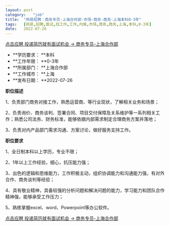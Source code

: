 ```yaml
---
layout:	post
category:	"job"
title:	"网易招聘：商务专员-上海合作部-市场-商务-商务-上海本科0-3年"
tags:	[网易,招聘,面试,找工作,工作,内推,市场,商务,商务,上海,本科,0-3年]
date:	2022-07-26
---
```


[点击应聘 投递简历就有面试机会 ->  商务专员-上海合作部](http://mobile.bole.netease.com/bole/boleDetail?id=41648&employeeId=346f03c3cda5f04c&key=all)



- **学历要求： **本科
- **工作年限： **0-3年
- **所属部门： **上海合作部
- **工作城市： **上海
- **发布日期： **2022-07-26



**职位描述**

1、负责部门商务对接工作，熟悉运营商、等行业现状，了解相关业务和场景； 

2、负责询价、商务谈判、签署合同、项目交付保障及关系维护等一系列相关工作；熟悉公司法务、财务标准，能够依据内部需求制定合理商务方案并落地； 

3、负责对内产品部门需求沟通、方案讨论，做好服务支持工作。



**职位要求**

1、全日制本科以上学历，专业不限； 

2、1年以上工作经验，细心，抗压能力强； 

3、出色的逻辑和思维能力，工作积极主动，组织协调能力和沟通能力强，有对外合作、商务谈判等经验； 

4、具有敬业精神，具备较强的分析问题和解决问题的能力，学习能力和团队合作精神强，能够承受工作压力； 

5、熟练掌握excel、word、Powerpoint等办公软件。



[点击应聘 投递简历就有面试机会 ->  商务专员-上海合作部](http://mobile.bole.netease.com/bole/boleDetail?id=41648&employeeId=346f03c3cda5f04c&key=all)